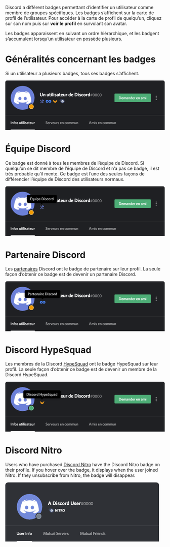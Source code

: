 <!-- TITLE: Badges -->
<!-- SUBTITLE: Informations concernant les différents badges des utilisateurs de Disord -->

Discord a différent badges permettant d’identifier un utilisateur comme membre de groupes spécifiques. Les badges s’affichent sur la carte de profil de l’utilisateur. Pour accéder à la carte de profil de quelqu’un, cliquez sur son nom puis sur **voir le profil** en survolant son avatar.

Les badges apparaissent en suivant un ordre hiérarchique, et les badgent s’accumulent lorsqu’un utilisateur en possède plusieurs.

# Généralités concernant les badges
Si un utilisateur a plusieurs badges, tous ses badges s’affichent.

![Aperçu Badges](/uploads/fr/badges-general.png "Un aperçu général des badges")

# Équipe Discord
Ce badge est donné à tous les membres de l’équipe de Discord. Si quelqu’un se dit membre de l’équipe de Discord et n’a pas ce badge, il est très probable qu’il mente. Ce badge est l’une des seules façons de différencier l’équipe de Discord des utilisateurs normaux.

![Badge Équipe](/uploads/fr/badges-staff.png "Le badge d’un membre de l’équipe")

# Partenaire Discord
Les [partenaires](/fr/partenaire) Discord ont le badge de partenaire sur leur profil. La seule façon d’obtenir ce badge est de devenir un partenaire Discord.

![Badge Partenaire](/uploads/fr/badges-partner.png "Le badge d’un partenaire Discord")
# Discord HypeSquad
Les membres de la Discord [HypeSquad](/fr//hypesquad) ont le badge HypeSquad sur leur profil. La seule façon d’obtenir ce badge est de devenir un membre de la Discord HypeSquad.

![Badge HypeSquad](/uploads/fr/badges-hypesquad.png "Le badge d’un membre de la HypeSquad")
# Discord Nitro
Users who have purchased [Discord Nitro](/nitro) have the Discord Nitro badge on their profile. If you hover over the badge, it displays when the user joined Nitro. If they unsubscribe from Nitro, the badge will disappear. 

![Nitrobadge](/uploads/badges/newnitrobadge.png "A Nitro Discord User's Badge")